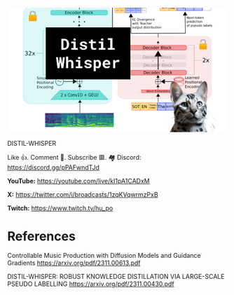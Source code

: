 ![](thumbnails/04.11.2023.png)

DISTIL-WHISPER

Like 👍. Comment 💬. Subscribe 🟥.
🏘 Discord: https://discord.gg/pPAFwndTJd

**YouTube:** https://youtube.com/live/kI1pA1CADxM

**X:** https://twitter.com/i/broadcasts/1zqKVqwrmzPxB

**Twitch:** https://www.twitch.tv/hu_po


# References

Controllable Music Production with Diffusion Models and Guidance Gradients
https://arxiv.org/pdf/2311.00613.pdf

DISTIL-WHISPER: ROBUST KNOWLEDGE DISTILLATION VIA LARGE-SCALE PSEUDO LABELLING
https://arxiv.org/pdf/2311.00430.pdf